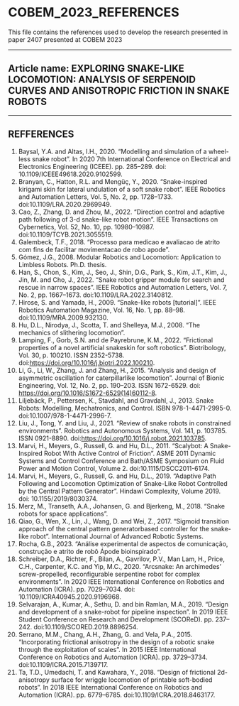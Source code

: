 # COBEM_2023_REFERENCES
This file contains the references used to develop the research presented in paper 2407 presented at COBEM 2023
***

## **Article name:** EXPLORING SNAKE-LIKE LOCOMOTION: ANALYSIS OF SERPENOID CURVES AND ANISOTROPIC FRICTION IN SNAKE ROBOTS 
***
## **REFFERENCES**
1. Baysal, Y.A. and Altas, I.H., 2020. “Modelling and simulation of a wheel-less snake robot”. In 2020
7th International Conference on Electrical and Electronics Engineering (ICEEE). pp. 285–289. doi:
10.1109/ICEEE49618.2020.9102599.
2. Branyan, C., Hatton, R.L. and Mengüç, Y., 2020. “Snake-inspired kirigami skin for lateral undulation of a soft snake
robot”. IEEE Robotics and Automation Letters, Vol. 5, No. 2, pp. 1728–1733. doi:10.1109/LRA.2020.2969949.
3. Cao, Z., Zhang, D. and Zhou, M., 2022. “Direction control and adaptive path following of 3-d snake-like robot motion”.
IEEE Transactions on Cybernetics, Vol. 52, No. 10, pp. 10980–10987. doi:10.1109/TCYB.2021.3055519.
4. Galembeck, T.F., 2018. “Processo para medicao e avaliacao de atrito com fins de facilitar movimentacao de robo apode”.
5. Gómez, J.G., 2008. Modular Robotics and Locomotion: Application to Limbless Robots. Ph.D. thesis.
6. Han, S., Chon, S., Kim, J., Seo, J., Shin, D.G., Park, S., Kim, J.T., Kim, J., Jin, M. and Cho, J., 2022. “Snake robot
gripper module for search and rescue in narrow spaces”. IEEE Robotics and Automation Letters, Vol. 7, No. 2, pp.
1667–1673. doi:10.1109/LRA.2022.3140812.
7. Hirose, S. and Yamada, H., 2009. “Snake-like robots [tutorial]”. IEEE Robotics Automation Magazine, Vol. 16, No. 1,
pp. 88–98. doi:10.1109/MRA.2009.932130.
8. Hu, D.L., Nirodya, J., Scotta, T. and Shelleya, M.J., 2008. “The mechanics of slithering locomotion”.
9. Lamping, F., Gorb, S.N. and de Payrebrune, K.M., 2022. “Frictional properties of a novel artificial snakeskin for soft
robotics”. Biotribology, Vol. 30, p. 100210. ISSN 2352-5738. doi:https://doi.org/10.1016/j.biotri.2022.100210.
10. Li, G., Li, W., Zhang, J. and Zhang, H., 2015. “Analysis and design of asymmetric oscillation for caterpillarlike
locomotion”. Journal of Bionic Engineering, Vol. 12, No. 2, pp. 190–203. ISSN 1672-6529. doi:
https://doi.org/10.1016/S1672-6529(14)60112-8.
11. Liljebäck, P., Pettersen, K., Stavdahl, and Gravdahl, J., 2013. Snake Robots: Modelling, Mechatronics, and Control.
ISBN 978-1-4471-2995-0. doi:10.1007/978-1-4471-2996-7.
12. Liu, J., Tong, Y. and Liu, J., 2021. “Review of snake robots in constrained environments”. Robotics and Autonomous
Systems, Vol. 141, p. 103785. ISSN 0921-8890. doi:https://doi.org/10.1016/j.robot.2021.103785.
13. Marvi, H., Meyers, G., Russell, G. and Hu, D.L., 2011. “Scalybot: A Snake-Inspired Robot With Active Control of
Friction”. ASME 2011 Dynamic Systems and Control Conference and Bath/ASME Symposium on Fluid Power and
Motion Control, Volume 2. doi:10.1115/DSCC2011-6174.
14. Marvi, H., Meyers, G., Russell, G. and Hu, D.L., 2019. “Adaptive Path Following and Locomotion Optimization
of Snake-Like Robot Controlled by the Central Pattern Generator”. Hindawi Complexity, Volume 2019. doi:
10.1155/2019/8030374.
15. Merz, M., Transeth, A.A., Johansen, G. and Bjerkeng, M., 2018. “Snake robots for space applications”.
16. Qiao, G., Wen, X., Lin, J., Wang, D. and Wei, Z., 2017. “Sigmoid transition approach of the central pattern generatorbased
controller for the snake-like robot”. International Journal of Advanced Robotic Systems.
17. Rocha, G.B., 2023. “Análise experimental de aspectos de comunicação, construção e atrito de robô Ápode bioinspirado”.
18. Schreiber, D.A., Richter, F., Bilan, A., Gavrilov, P.V., Man Lam, H., Price, C.H., Carpenter, K.C. and Yip,
M.C., 2020. “Arcsnake: An archimedes’ screw-propelled, reconfigurable serpentine robot for complex environments”.
In 2020 IEEE International Conference on Robotics and Automation (ICRA). pp. 7029–7034. doi:
10.1109/ICRA40945.2020.9196968.
19. Selvarajan, A., Kumar, A., Sethu, D. and bin Ramlan, M.A., 2019. “Design and development of a snake-robot for
pipeline inspection”. In 2019 IEEE Student Conference on Research and Development (SCOReD). pp. 237–242.
doi:10.1109/SCORED.2019.8896254.
20. Serrano, M.M., Chang, A.H., Zhang, G. and Vela, P.A., 2015. “Incorporating frictional anisotropy in the design of a
robotic snake through the exploitation of scales”. In 2015 IEEE International Conference on Robotics and Automation
(ICRA). pp. 3729–3734. doi:10.1109/ICRA.2015.7139717.
21. Ta, T.D., Umedachi, T. and Kawahara, Y., 2018. “Design of frictional 2d-anisotropy surface for wriggle locomotion
of printable soft-bodied robots”. In 2018 IEEE International Conference on Robotics and Automation (ICRA). pp.
6779–6785. doi:10.1109/ICRA.2018.8463177.
